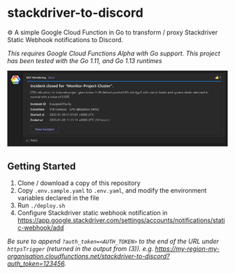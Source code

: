 # stackdriver-to-discord

⚙️ A simple Google Cloud Function in Go to transform / proxy Stackdriver Static Webhook notifications to Discord.

_This requires Google Cloud Functions Alpha with Go support. This project has been tested with the Go 1.11, and Go 1.13 runtimes_

![Notification in Discord](screenshot.png "Notification in Discord")


## Getting Started

1. Clone / download a copy of this repository
2. Copy `.env.sample.yaml` to `.env.yaml`, and modify the environment variables declared in the file
3. Run `./deploy.sh`
4. Configure Stackdriver static webhook notification in https://app.google.stackdriver.com/settings/accounts/notifications/static-webhook/add

_Be sure to append `?auth_token=<AUTH_TOKEN>` to the end of the URL under `httpsTrigger` (returned in the output from (3)). e.g. https://my-region-my-organisation.cloudfunctions.net/stackdriver-to-discord?auth_token=123456._
